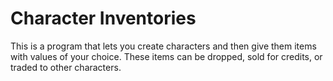 # Character Inventories

This is a program that lets you create characters and then give them items with values of your choice. These items can be dropped, sold for credits, or traded to other characters.

